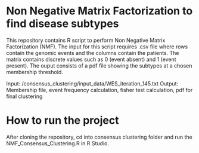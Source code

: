 # Non Negative Matrix Factorization to find disease subtypes

This repository contains R script to perform Non Negative Matrix Factorization (NMF). The input for this script requires .csv file where rows contain the genomic events and the columns contain the patients. The matrix contains discrete values such as 0 (event absent) and 1 (event present). The ouput consists of a pdf file showing the subtypes at a chosen membership threshold. 

Input: /consensus_clustering/input_data/WES_iteration_145.txt
Output: Membership file, event frequency calculation, fisher test  calculation, pdf for final clustering

# How to run the project
After cloning the repository, cd into consensus clustering folder and run the NMF_Consensus_Clustering.R in R Studio. 
